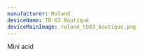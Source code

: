 ```yaml
---
manufacturer: Roland
deviceName: TB-03 Boutique  
deviceMainImage: roland_tb03_boutique.png  
---
```


Mini acid